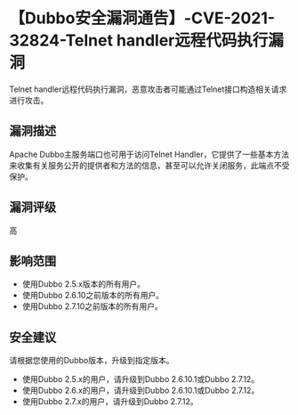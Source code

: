 # 【Dubbo安全漏洞通告】-CVE-2021-32824-Telnet handler远程代码执行漏洞

Telnet handler远程代码执行漏洞，恶意攻击者可能通过Telnet接口构造相关请求进行攻击。

## 漏洞描述

Apache Dubbo主服务端口也可用于访问Telnet Handler，它提供了一些基本方法来收集有关服务公开的提供者和方法的信息，甚至可以允许关闭服务，此端点不受保护。

## 漏洞评级

高

## 影响范围

-   使用Dubbo 2.5.x版本的所有用户。
-   使用Dubbo 2.6.10之前版本的所有用户。
-   使用Dubbo 2.7.10之前版本的所有用户。

## 安全建议

请根据您使用的Dubbo版本，升级到指定版本。

-   使用Dubbo 2.5.x的用户，请升级到Dubbo 2.6.10.1或Dubbo 2.7.12。
-   使用Dubbo 2.6.x的用户，请升级到Dubbo 2.6.10.1或Dubbo 2.7.12。
-   使用Dubbo 2.7.x的用户，请升级到Dubbo 2.7.12。

